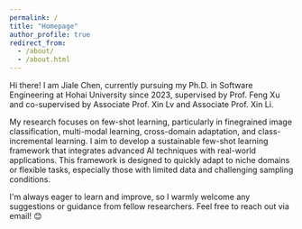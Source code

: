```yaml
---
permalink: /
title: "Homepage"
author_profile: true
redirect_from: 
  - /about/
  - /about.html
---
```


Hi there!  I am Jiale Chen, currently pursuing my Ph.D. in Software Engineering at Hohai University since 2023, supervised by Prof. Feng Xu and co-supervised by Associate Prof. Xin Lv and Associate Prof. Xin Li.

My research focuses on few-shot learning, particularly in finegrained image classification, multi-modal learning, cross-domain adaptation, and class-incremental learning. I aim to develop a sustainable few-shot learning framework that integrates advanced AI techniques with real-world applications. This framework is designed to quickly adapt to niche domains or flexible tasks, especially those with limited data and challenging sampling conditions.

I'm always eager to learn and improve, so I warmly welcome any suggestions or guidance from fellow researchers. Feel free to reach out via email! 😊
